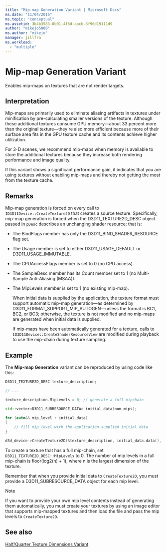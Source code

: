 ```yaml
---
title: "Mip-map Generation Variant | Microsoft Docs"
ms.date: "11/04/2016"
ms.topic: "conceptual"
ms.assetid: 3b4b3583-0b01-4f5d-aacb-3f96d19111d9
author: "mikejo5000"
ms.author: "mikejo"
manager: jillfra
ms.workload:
  - "multiple"
---
```

# Mip-map Generation Variant
Enables mip-maps on textures that are not render targets.

## Interpretation
Mip-maps are primarily used to eliminate aliasing artifacts in textures under minification by pre-calculating smaller versions of the texture. Although these additional textures consume GPU memory—about 33 percent more than the original texture—they're also more efficient because more of their surface area fits in the GPU texture cache and its contents achieve higher utilization.

For 3-D scenes, we recommend mip-maps when memory is available to store the additional textures because they increase both rendering performance and image quality.

If this variant shows a significant performance gain, it indicates that you are using textures without enabling mip-maps and thereby not getting the most from the texture cache.

## Remarks
Mip-map generation is forced on every call to `ID3D11Device::CreateTexture2D` that creates a source texture. Specifically, mip-map generation is forced when the D3D11_TEXTURE2D_DESC object passed in `pDesc` describes an unchanging shader resource; that is:

- The BindFlags member has only the D3D11_BIND_SHADER_RESOURCE flag set.

- The Usage member is set to either D3D11_USAGE_DEFAULT or D3D11_USAGE_IMMUTABLE.

- The CPUAccessFlags member is set to 0 (no CPU access).

- The SampleDesc member has its Count member set to 1 (no Multi-Sample Anti-Aliasing (MSAA)).

- The MipLevels member is set to 1 (no existing mip-map).

  When initial data is supplied by the application, the texture format must support automatic mip-map generation—as determined by D3D11_FORMAT_SUPPORT_MIP_AUTOGEN—unless the format is BC1, BC2, or BC3; otherwise, the texture is not modified and no mip-maps are generated when initial data is supplied.

  If mip-maps have been automatically generated for a texture, calls to `ID3D11Device::CreateShaderResourceView` are modified during playback to use the mip-chain during texture sampling.

## Example
The **Mip-map Generation** variant can be reproduced by using code like this:

```cpp
D3D11_TEXTURE2D_DESC texture_description;

// ...

texture_description.MipLevels = 0; // generate a full mipchain

std::vector<D3D11_SUBRESOURCE_DATA> initial_data(num_mips);

for (auto&& mip_level : initial_data)
{
    // fill mip_level with the application-supplied initial data
}

d3d_device->CreateTexture2D(&texture_description, initial_data.data(), &texture)
```

To create a texture that has a full mip-chain, set `D3D11_TEXTURE2D_DESC::MipLevels` to 0. The number of mip levels in a full mip-chain is floor(log2(n) + 1), where n is the largest dimension of the texture.

Remember that when you provide initial data to `CreateTexture2D`, you must provide a D3D11_SUBRESOURCE_DATA object for each mip level.

> [!NOTE]
> If you want to provide your own mip level contents instead of generating them automatically, you must create your textures by using an image editor that supports mip-mapped textures and then load the file and pass the mip levels to `CreateTexture2D`.

## See also
[Half/Quarter Texture Dimensions Variant](half-quarter-texture-dimensions-variant.md)
